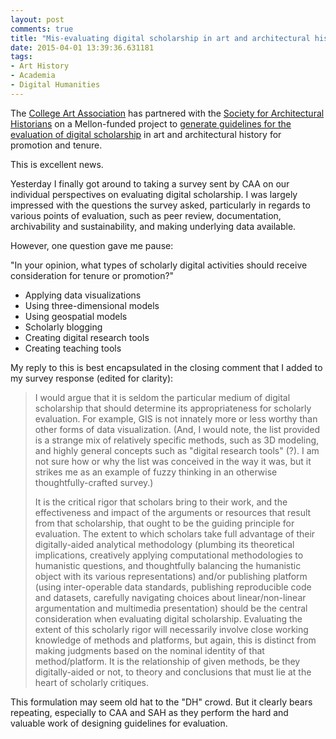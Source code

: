 ```yaml
---
layout: post
comments: true
title: "Mis-evaluating digital scholarship in art and architectural history"
date: 2015-04-01 13:39:36.631181
tags: 
- Art History
- Academia
- Digital Humanities
---
```


The [College Art Association][caa] has partnered with the [Society for Architectural Historians][sah] on a Mellon-funded project to [generate guidelines for the evaluation of digital scholarship][project] in art and architectural history for promotion and tenure.

This is excellent news.

Yesterday I finally got around to taking a survey sent by CAA on our individual perspectives on evaluating digital scholarship.
I was largely impressed with the questions the survey asked, particularly in regards to various points of evaluation, such as peer review, documentation, archivability and sustainability, and making underlying data available.

[caa]: http://www.collegeart.org/

[sah]: http://www.sah.org/

[project]: http://www.collegeart.org/news/2014/10/29/mellon-foundation-awards-grant-to-caa-to-partner-with-sah-on-digital-scholarship-guidelines/

However, one question gave me pause:

"In your opinion, what types of scholarly digital activities should receive consideration for tenure or promotion?"

- Applying data visualizations
- Using three-dimensional models
- Using geospatial models
- Scholarly blogging
- Creating digital research tools
- Creating teaching tools

My reply to this is best encapsulated in the closing comment that I added to my survey response (edited for clarity):

>I would argue that it is seldom the particular medium of digital scholarship that should determine its appropriateness for scholarly evaluation.
For example, GIS is not innately more or less worthy than other forms of data visualization.
(And, I would note, the list provided is a strange mix of relatively specific methods, such as 3D modeling, and highly general concepts such as "digital research tools" (?).
I am not sure how or why the list was conceived in the way it was, but it strikes me as an example of fuzzy thinking in an otherwise thoughtfully-crafted survey.)
>
>It is the critical rigor that scholars bring to their work, and the effectiveness and impact of the arguments or resources that result from that scholarship, that ought to be the guiding principle for evaluation.
The extent to which scholars take full advantage of their digitally-aided analytical methodology (plumbing its theoretical implications, creatively applying computational methodologies to humanistic questions, and thoughtfully balancing the humanistic object with its various representations) and/or publishing platform (using inter-operable data standards, publishing reproducible code and datasets, carefully navigating choices about linear/non-linear argumentation and multimedia presentation) should be the central consideration when evaluating digital scholarship.
Evaluating the extent of this scholarly rigor will necessarily involve close working knowledge of methods and platforms, but again, this is distinct from making judgments based on the nominal identity of that method/platform.
It is the relationship of given methods, be they digitally-aided or not, to theory and conclusions that must lie at the heart of scholarly critiques.

This formulation may seem old hat to the "DH" crowd.
But it clearly bears repeating, especially to CAA and SAH as they perform the hard and valuable work of designing guidelines for evaluation.
